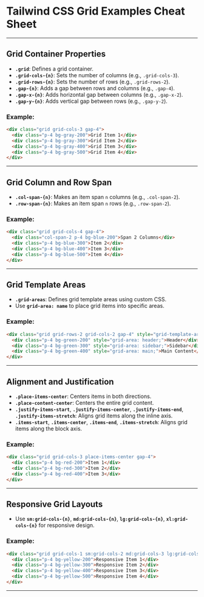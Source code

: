 # Tailwind CSS Grid Examples Cheat Sheet

---

## Grid Container Properties

- **`.grid`**: Defines a grid container.  
- **`.grid-cols-{n}`**: Sets the number of columns (e.g., `.grid-cols-3`).  
- **`.grid-rows-{n}`**: Sets the number of rows (e.g., `.grid-rows-2`).  
- **`.gap-{n}`**: Adds a gap between rows and columns (e.g., `.gap-4`).  
- **`.gap-x-{n}`**: Adds horizontal gap between columns (e.g., `.gap-x-2`).  
- **`.gap-y-{n}`**: Adds vertical gap between rows (e.g., `.gap-y-2`).  

### Example:
```html
<div class="grid grid-cols-3 gap-4">
  <div class="p-4 bg-gray-200">Grid Item 1</div>
  <div class="p-4 bg-gray-300">Grid Item 2</div>
  <div class="p-4 bg-gray-400">Grid Item 3</div>
  <div class="p-4 bg-gray-500">Grid Item 4</div>
</div>
```

---

## Grid Column and Row Span

- **`.col-span-{n}`**: Makes an item span `n` columns (e.g., `.col-span-2`).  
- **`.row-span-{n}`**: Makes an item span `n` rows (e.g., `.row-span-2`).  

### Example:
```html
<div class="grid grid-cols-4 gap-4">
  <div class="col-span-2 p-4 bg-blue-200">Span 2 Columns</div>
  <div class="p-4 bg-blue-300">Item 2</div>
  <div class="p-4 bg-blue-400">Item 3</div>
  <div class="p-4 bg-blue-500">Item 4</div>
</div>
```

---

## Grid Template Areas

- **`.grid-areas`**: Defines grid template areas using custom CSS.  
- Use **`grid-area: name`** to place grid items into specific areas.  

### Example:
```html
<div class="grid grid-rows-2 grid-cols-2 gap-4" style="grid-template-areas: 'header header' 'sidebar main'">
  <div class="p-4 bg-green-200" style="grid-area: header;">Header</div>
  <div class="p-4 bg-green-300" style="grid-area: sidebar;">Sidebar</div>
  <div class="p-4 bg-green-400" style="grid-area: main;">Main Content</div>
</div>
```

---

## Alignment and Justification

- **`.place-items-center`**: Centers items in both directions.  
- **`.place-content-center`**: Centers the entire grid content.  
- **`.justify-items-start`**, **`.justify-items-center`**, **`.justify-items-end`**, **`.justify-items-stretch`**: Aligns grid items along the inline axis.  
- **`.items-start`**, **`.items-center`**, **`.items-end`**, **`.items-stretch`**: Aligns grid items along the block axis.  

### Example:
```html
<div class="grid grid-cols-3 place-items-center gap-4">
  <div class="p-4 bg-red-200">Item 1</div>
  <div class="p-4 bg-red-300">Item 2</div>
  <div class="p-4 bg-red-400">Item 3</div>
</div>
```

---

## Responsive Grid Layouts

- Use **`sm:grid-cols-{n}`**, **`md:grid-cols-{n}`**, **`lg:grid-cols-{n}`**, **`xl:grid-cols-{n}`** for responsive design.  

### Example:
```html
<div class="grid grid-cols-1 sm:grid-cols-2 md:grid-cols-3 lg:grid-cols-4 gap-4">
  <div class="p-4 bg-yellow-200">Responsive Item 1</div>
  <div class="p-4 bg-yellow-300">Responsive Item 2</div>
  <div class="p-4 bg-yellow-400">Responsive Item 3</div>
  <div class="p-4 bg-yellow-500">Responsive Item 4</div>
</div>
```

---

